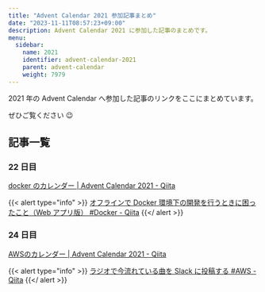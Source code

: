```yaml
---
title: "Advent Calendar 2021 参加記事まとめ"
date: "2023-11-11T08:57:23+09:00"
description: Advent Calendar 2021 に参加した記事のまとめです。
menu:
  sidebar:
    name: 2021
    identifier: advent-calendar-2021
    parent: advent-calendar
    weight: 7979
---
```


2021 年の Advent Calendar へ参加した記事のリンクをここにまとめています。

ぜひご覧ください :wink:

## 記事一覧

### 22 日目

[docker のカレンダー | Advent Calendar 2021 - Qiita](https://qiita.com/advent-calendar/2021/docker)

{{< alert type="info" >}}
[オフラインで Docker 環境下の開発を行うときに困ったこと（Web アプリ版） #Docker - Qiita](https://qiita.com/noritakaIzumi/items/499b80c90312caac82a4)
{{</ alert >}}

### 24 日目

[AWSのカレンダー | Advent Calendar 2021 - Qiita](https://qiita.com/advent-calendar/2021/aws)

{{< alert type="info" >}}
[ラジオで今流れている曲を Slack に投稿する #AWS - Qiita](https://qiita.com/noritakaIzumi/items/0ea96b6d0979e09896cb)
{{</ alert >}}
